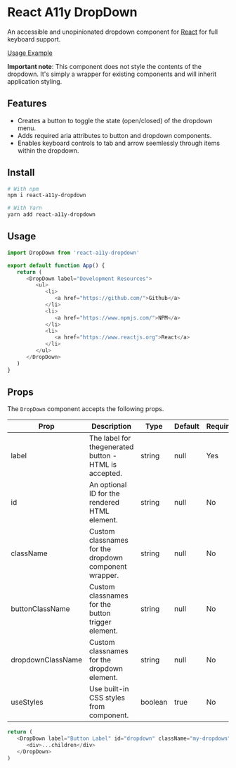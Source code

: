 # React A11y DropDown

An accessible and unopinionated dropdown component for [React](https://www.reactjs.org) for full keyboard support.

[Usage Example](https://dcooney.github.io/react-a11y-dropdown/)

**Important note**: This component does not style the contents of the dropdown. It's simply a wrapper for existing components and will inherit application styling.

## Features

-  Creates a button to toggle the state (open/closed) of the dropdown menu.
-  Adds required aria attributes to button and dropdown components.
-  Enables keyboard controls to tab and arrow seemlessly through items within the dropdown.

## Install

```bash
# With npm
npm i react-a11y-dropdown

# With Yarn
yarn add react-a11y-dropdown
```

## Usage

```javascript
import DropDown from 'react-a11y-dropdown'

export default function App() {
   return (
      <DropDown label="Development Resources">
         <ul>
            <li>
               <a href="https://github.com/">Github</a>
            </li>
            <li>
               <a href="https://www.npmjs.com/">NPM</a>
            </li>
            <li>
               <a href="https://www.reactjs.org">React</a>
            </li>
         </ul>
      </DropDown>
   )
}
```

## Props

The `DropDown` component accepts the following props.

| Prop              | Description                                           | Type    | Default | Required |
| ----------------- | ----------------------------------------------------- | ------- | ------- | -------- |
| label             | The label for thegenerated button - HTML is accepted. | string  | null    | Yes      |
| id                | An optional ID for the rendered HTML element.         | string  | null    | No       |
| className         | Custom classnames for the dropdown component wrapper. | string  | null    | No       |
| buttonClassName   | Custom classnames for the button trigger element.     | string  | null    | No       |
| dropdownClassName | Custom classnames for the dropdown element.           | string  | null    | No       |
| useStyles         | Use built-in CSS styles from component.               | boolean | true    | No       |

```javascript
return (
   <DropDown label="Button Label" id="dropdown" className="my-dropdown">
      <div>...children</div>
   </DropDown>
)
```
